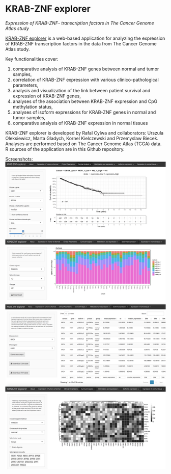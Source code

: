 # KRAB-ZNF explorer

*Expression of KRAB-ZNF- transcription factors in The Cancer Genome Atlas study*

[KRAB-ZNF explorer](http://mi2.mini.pw.edu.pl:8080/KRAB_ZNF/) is a web-based application for analyzing the expression of KRAB-ZNF transcription factors in the data from The Cancer Genome Atlas study. 

Key functionalities cover: 

1) comparative analysis of KRAB-ZNF genes between normal and tumor samples, 
2) correlation of KRAB-ZNF expression with various clinico-pathological parameters, 
3) analysis and visualization of the link between patient survival and expression of KRAB-ZNF genes, 
4) analyses of the association between KRAB-ZNF expression and CpG methylation status, 
5) analyses of isoform expressions for KRAB-ZNF genes in normal and tumor samples, 
4) comparative analysis of KRAB-ZNF expression in normal tissues 

KRAB-ZNF explorer is developed by Rafal Cylwa and collaborators: Urszula Oleksiewicz, Marta Gladych, Kornel Kielczewski and Przemyslaw Biecek. 
Analyses are performed based on The Cancer Genome Atlas (TCGA) data. 
R sources of the application are in this Github repository.

Screenshots:
![Survival curve](/screenshots/survival_curve.png)
![Expression across cohorts](/screenshots/screen2.png)
![Test results](/screenshots/screen3.png)
![Heatmap](/screenshots/screen4.png)

